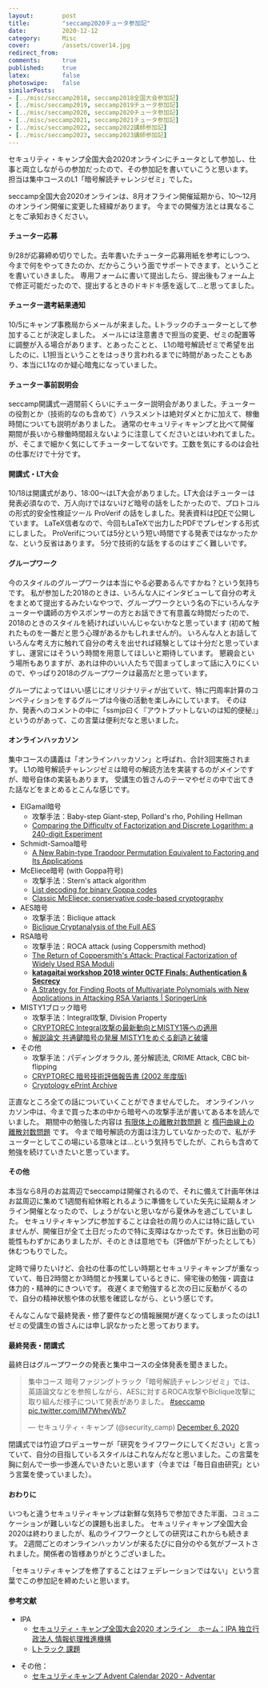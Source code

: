 ```yaml
---
layout:        post
title:         "seccamp2020チュータ参加記"
date:          2020-12-12
category:      Misc
cover:         /assets/cover14.jpg
redirect_from:
comments:      true
published:     true
latex:         false
photoswipe:    false
similarPosts:
- [../misc/seccamp2018, seccamp2018全国大会参加記]
- [../misc/seccamp2019, seccamp2019チュータ参加記]
- [../misc/seccamp2020, seccamp2020チュータ参加記]
- [../misc/seccamp2021, seccamp2021チュータ参加記]
- [../misc/seccamp2022, seccamp2022講師参加記]
- [../misc/seccamp2023, seccamp2023講師参加記]
---
```


セキュリティ・キャンプ全国大会2020オンラインにチュータとして参加し、仕事と両立しながらの参加だったので、その参加記を書いていこうと思います。
担当は集中コースのL1「暗号解読チャレンジゼミ」でした。

seccamp全国大会2020オンラインは、8月オフライン開催延期から、10～12月のオンライン開催に変更した経緯があります。
今までの開催方法とは異なることをご承知おきください。


#### チューター応募

9/28が応募締め切りでした。去年書いたチューター応募用紙を参考にしつつ、今まで何をやってきたのか、だからこういう面でサポートできます、ということを書いていきました。
専用フォームに書いて提出したら、提出後もフォーム上で修正可能だったので、提出するときのドキドキ感を返して...と思ってました。


#### チューター選考結果通知

10/5にキャンプ事務局からメールが来ました。Lトラックのチューターとして参加することが決定しました。
メールには注意書きで担当の変更、ゼミの配置等に調整が入る場合があります、とあったことと、
L1の暗号解読ゼミで希望を出したのに、L1担当ということをはっきり言われるまでに時間があったこともあり、本当にL1なのか疑心暗鬼になっていました。


#### チューター事前説明会

seccamp開講式一週間前くらいにチューター説明会がありました。チューターの役割とか（技術的なのも含めて）ハラスメントは絶対ダメとかに加えて、稼働時間についても説明がありました。
通常のセキュリティキャンプと比べて開催期間が長いから稼働時間超えないように注意してくださいとはいわれてました。が、そこまで細かく気にしてチューターしてないです。工数を気にするのは会社の仕事だけで十分です。


#### 開講式・LT大会

10/18は開講式があり、18:00～はLT大会がありました。LT大会はチューターは発表必須なので、万人向けではないけど暗号の話をしたかったので、プロトコルの形式的安全性検証ツール ProVerif の話をしました。発表資料は[PDF](https://tex2e.github.io/presen/seccamp2020-LT/presen.pdf)で公開しています。
LaTeX信者なので、今回もLaTeXで出力したPDFでプレゼンする形式にしました。
ProVerifについては5分という短い時間でする発表ではなかったかな、という反省はあります。
5分で技術的な話をするのはすごく難しいです。


#### グループワーク

今のスタイルのグループワークは本当にやる必要あるんですかね？という気持ちです。
私が参加した2018のときは、いろんな人にインタビューして自分の考えをまとめて提出するみたいなやつで、グループワークという名の下にいろんなチューターや講師の方やスポンサーの方とお話できて有意義な時間だったので、2018のときのスタイルを続ければいいんじゃないかなと思っています (初めて触れたものを一番だと思う心理があるかもしれませんが)。
いろんな人とお話していろんな考え方に触れて自分の考えを出せれば経験としては十分だと思っていますし、運営にはそういう時間を用意してほしいと期待しています。
懇親会という場所もありますが、あれは仲のいい人たちで固まってしまって話に入りにくいので、やっぱり2018のグループワークは最高だと思っています。

グループによってはいい感じにオリジナリティが出ていて、特に円周率計算のコンペティションをするグループは今後の活動を楽しみにしています。
そのほか、発表へのコメントの中に「ssmjp曰く『アウトプットしないのは知的便秘』」というのがあって、この言葉は便利だなと思いました。


#### オンラインハッカソン

集中コースの講義は「オンラインハッカソン」と呼ばれ、合計3回実施されます。
L1の暗号解読チャレンジゼミは暗号の解読方法を実装するのがメインですが、暗号自体の実装もあります。
受講生の皆さんのテーマやゼミの中で出てきた話などをまとめるとこんな感じです。

- ElGamal暗号
  - 攻撃手法：Baby-step Giant-step, Pollard's rho, Pohiling Hellman
  - [Comparing the Difficulty of Factorization and Discrete Logarithm: a 240-digit Experiment](https://eprint.iacr.org/2020/697.pdf)
- Schmidt-Samoa暗号
  - [A New Rabin-type Trapdoor Permutation Equivalent to Factoring and Its Applications](https://eprint.iacr.org/2005/278.pdf)
- McEliece暗号 (with Goppa符号)
  - 攻撃手法：Stern's attack algorithm
  - [List decoding for binary Goppa codes](https://cr.yp.to/codes/goppalist-20081107.pdf)
  - [Classic McEliece: conservative code-based cryptography](https://classic.mceliece.org/nist/mceliece-20201010.pdf)
- AES暗号
  - 攻撃手法：Biclique attack
  - [Biclique Cryptanalysis of the Full AES](https://eprint.iacr.org/2011/449.pdf)
- RSA暗号
  - 攻撃手法：ROCA attack (using Coppersmith method)
  - [The Return of Coppersmith's Attack: Practical Factorization of Widely Used RSA Moduli](https://acmccs.github.io/papers/p1631-nemecA.pdf)
  - **[katagaitai workshop 2018 winter 0CTF Finals: Authentication & Secrecy](http://elliptic-shiho.github.io/slide/katagaitai_winter_2018.pdf)**
  - [A Strategy for Finding Roots of Multivariate Polynomials with New Applications in Attacking RSA Variants \| SpringerLink](https://link.springer.com/chapter/10.1007/11935230_18)
- MISTY1ブロック暗号
  - 攻撃手法：Integral攻撃, Division Property
  - [CRYPTOREC Integral攻撃の最新動向とMISTY1等への適用](https://www.cryptrec.go.jp/exreport/cryptrec-ex-2501-2015.pdf)
  - [解説論文 共通鍵暗号の発展 MISTY1をめぐる創造と破壊](https://www.jstage.jst.go.jp/article/essfr/10/1/10_23/_pdf)
- その他
  - 攻撃手法：パディングオラクル, 差分解読法, CRIME Attack, CBC bit-flipping
  - [CRYPTOREC 暗号技術評価報告書 (2002 年度版)](https://www.cryptrec.go.jp/report/cryptrec-rp-2000-2002jp.pdf)
  - [Cryptology ePrint Archive](https://eprint.iacr.org/)

正直なところ全ての話についていくことができませんでした。
オンラインハッカソン中は、今まで買った本の中から暗号への攻撃手法が書いてある本を読んでいました。
期間中の勉強した内容は [有限体上の離散対数問題](../crypto/DLP) と [楕円曲線上の離散対数問題](../crypto/ECDLP) です。
今まで暗号解読の方面は注力していなかったので、私がチューターとしてこの場にいる意味とは...という気持ちでしたが、これらも含めて勉強を続けていきたいと思っています。


#### その他

本当なら8月のお盆周辺でseccampは開催されるので、それに備えて計画年休はお盆周辺に集めて1週間有給休暇とれるように準備をしていた矢先に延期＆オンライン開催となったので、しょうがないと思いながら夏休みを過ごしていました。
セキュリティキャンプに参加することは会社の周りの人には特に話していませんが、開催日が全て土日だったので特に支障はなかったです。休日出勤の可能性もわずかにありましたが、そのときは意地でも（評価が下がったとしても）休むつもりでした。

定時で帰りたいけど、会社の仕事の忙しい時期とセキュリティキャンプが重なっていて、毎日2時間とか3時間とか残業しているときに、帰宅後の勉強・調査は体力的・精神的にきついです。
夜遅くまで勉強すると次の日に反動がくるので、自分の精神状態や体の状態を確認しながら、という感じです。

そんなこんなで最終発表・修了要件などの情報展開が遅くなってしまったのはL1ゼミの受講生の皆さんには申し訳なかったと思っております。


#### 最終発表・閉講式

最終日はグループワークの発表と集中コースの全体発表を聞きました。

<blockquote class="twitter-tweet tw-align-center"><p lang="ja" dir="ltr">集中コース 暗号ファジングトラック「暗号解読チャレンジゼミ」では、英語論文などを参照しながら、AESに対するROCA攻撃やBiclique攻撃に取り組んだ様子について発表がありました。 <a href="https://twitter.com/hashtag/seccamp?src=hash&amp;ref_src=twsrc%5Etfw">#seccamp</a> <a href="https://t.co/IM7WhevWb7">pic.twitter.com/IM7WhevWb7</a></p>&mdash; セキュリティ・キャンプ (@security_camp) <a href="https://twitter.com/security_camp/status/1335551577105387523?ref_src=twsrc%5Etfw">December 6, 2020</a></blockquote> <script async src="https://platform.twitter.com/widgets.js" charset="utf-8"></script>

閉講式では竹迫プロデューサーが「研究をライフワークにしてください」と言っていて、自分の目指しているスタイルはこれなんだなと思いました。この言葉を胸に刻んで一歩一歩進んでいきたいと思います（今までは「毎日自由研究」という言葉を使っていました）。


#### おわりに

いつもと違うセキュリティキャンプは新鮮な気持ちで参加できた半面、コミュニケーションが難しいなどの課題も出ました。
セキュリティキャンプ全国大会2020は終わりましたが、私のライフワークとしての研究はこれからも続きます。
2週間ごとのオンラインハッカソンが来るたびに自分のやる気がブーストされました。関係者の皆様ありがとうございました。

「セキュリティキャンプを修了することはフェデレーションではない」という言葉でこの参加記を締めたいと思います。

#### 参考文献
<!-- markdown-link-check-disable -->
- IPA
    - [セキュリティ・キャンプ全国大会2020 オンライン　ホーム：IPA 独立行政法人 情報処理推進機構](https://warp.ndl.go.jp/info:ndljp/pid/12446699/www.ipa.go.jp/jinzai/camp/2020/zenkoku2020_index.html)
    - [Lトラック 課題](https://warp.ndl.go.jp/info:ndljp/pid/12446699/www.ipa.go.jp/files/000084569.txt)
<!-- markdown-link-check-enable-->
- その他：
    - [セキュリティキャンプ Advent Calendar 2020 - Adventar](https://adventar.org/calendars/5325)
